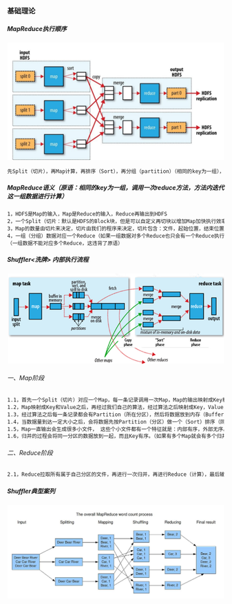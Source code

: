 ### 基础理论
##### MapReduce执行顺序  
![image](https://github.com/firechiang/hadoop-test/blob/master/mapreduce/image/1-map-reduce.png)
```bash
先Split（切片），再Map计算，再排序（Sort），再分组（partition）（相同的key为一组），再Reduce
```
##### MapReduce语义（原语：相同的key为一组，调用一次reduce方法，方法内迭代这一组数据进行计算）
```bash
1，HDFS是Map的输入，Map是Reduce的输入，Reduce再输出到HDFS
2，一个Split（切片：默认是HDFS的Block块，但是可以自定义再切块以增加Map加快执行效率）对应一个Map程序
3，Map的数量由切片来决定，切片由我们的程序来决定，切片包含：文件，起始位置，结束位置，Block所在Host，缓存所在Host 等信息
4，一组（分组）数据对应一个Reduce（如果一组数据对多个Reduce也只会有一个Reduce执行，其它的Reduce放空），只有多组数据时才会有多个Reduce（比如：按性别分组统计男女各个总数量就会有两个Reduce同时并行）
（一组数据不能对应多个Reduce，这违背了原语）     
```

##### Shuffler<洗牌>  内部执行流程
![image](https://github.com/firechiang/hadoop-test/blob/master/mapreduce/image/2-map-reduce.jpeg)
###### 一、Map阶段
```bash
1.1，首先一个Split（切片）对应一个Map，每一条记录调用一次Map，Map的输出映射成Key和Value
1.2，Map映射成Key和Value之后，再经过我们自己的算法，经过算法之后映射成Key，Value，Partition（分区）
1.3，经过算法之后每一条记录都会有Partition（所在分区），然后将数据放到内存（Buffer In Memory）
1.4，当数据量到达一定大小之后，会将数据先按Partition（分区）做一个（Sort）排序（同一分区放到一起），再按Key排序，最后将这些数据Flash到磁盘成一个小文件
1.5，Map一直输出会生成很多小文件， 这些个小文件都有一个特征就是：内部有序，外部无序。然后再进行归并，成为一个文件
1.6，归并的过程会将同一分区的数据放到一起，而且Key有序。（如果有多个Map就会有多个归并文件）
```
###### 二、Reduce阶段
```bash
2.1，Reduce拉取所有属于自己分区的文件，再进行一次归并，再进行Reduce（计算），最后输出
```
##### Shuffler典型案列
![image](https://github.com/firechiang/hadoop-test/blob/master/mapreduce/image/3-map-reduce.jpg)
